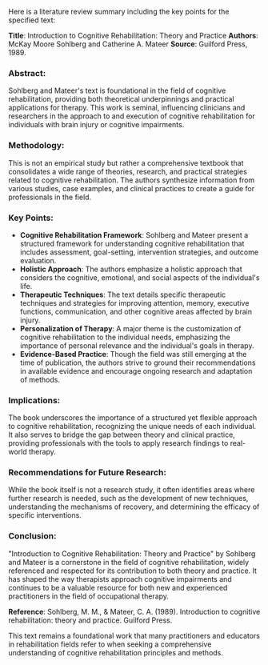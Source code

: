 Here is a literature review summary including the key points for the specified text:

**Title**: Introduction to Cognitive Rehabilitation: Theory and Practice
**Authors**: McKay Moore Sohlberg and Catherine A. Mateer
**Source**: Guilford Press, 1989.

### Abstract:
Sohlberg and Mateer's text is foundational in the field of cognitive rehabilitation, providing both theoretical underpinnings and practical applications for therapy. This work is seminal, influencing clinicians and researchers in the approach to and execution of cognitive rehabilitation for individuals with brain injury or cognitive impairments.

### Methodology:
This is not an empirical study but rather a comprehensive textbook that consolidates a wide range of theories, research, and practical strategies related to cognitive rehabilitation. The authors synthesize information from various studies, case examples, and clinical practices to create a guide for professionals in the field.

### Key Points:
- **Cognitive Rehabilitation Framework**: Sohlberg and Mateer present a structured framework for understanding cognitive rehabilitation that includes assessment, goal-setting, intervention strategies, and outcome evaluation.
- **Holistic Approach**: The authors emphasize a holistic approach that considers the cognitive, emotional, and social aspects of the individual's life.
- **Therapeutic Techniques**: The text details specific therapeutic techniques and strategies for improving attention, memory, executive functions, communication, and other cognitive areas affected by brain injury.
- **Personalization of Therapy**: A major theme is the customization of cognitive rehabilitation to the individual needs, emphasizing the importance of personal relevance and the individual's goals in therapy.
- **Evidence-Based Practice**: Though the field was still emerging at the time of publication, the authors strive to ground their recommendations in available evidence and encourage ongoing research and adaptation of methods.

### Implications:
The book underscores the importance of a structured yet flexible approach to cognitive rehabilitation, recognizing the unique needs of each individual. It also serves to bridge the gap between theory and clinical practice, providing professionals with the tools to apply research findings to real-world therapy.

### Recommendations for Future Research:
While the book itself is not a research study, it often identifies areas where further research is needed, such as the development of new techniques, understanding the mechanisms of recovery, and determining the efficacy of specific interventions.

### Conclusion:
"Introduction to Cognitive Rehabilitation: Theory and Practice" by Sohlberg and Mateer is a cornerstone in the field of cognitive rehabilitation, widely referenced and respected for its contribution to both theory and practice. It has shaped the way therapists approach cognitive impairments and continues to be a valuable resource for both new and experienced practitioners in the field of occupational therapy.

**Reference**: Sohlberg, M. M., & Mateer, C. A. (1989). Introduction to cognitive rehabilitation: theory and practice. Guilford Press.

This text remains a foundational work that many practitioners and educators in rehabilitation fields refer to when seeking a comprehensive understanding of cognitive rehabilitation principles and methods.